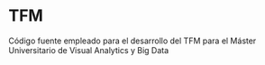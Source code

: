 # TFM
Código fuente empleado para el desarrollo del TFM para el Máster Universitario de Visual Analytics y Big Data
